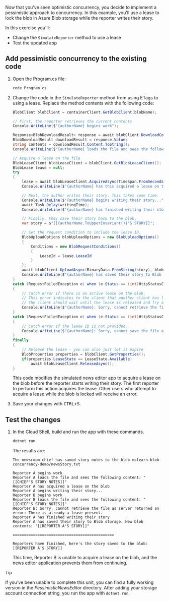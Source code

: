﻿Now that you've seen optimistic concurrency, you decide to implement a pessimistic approach to concurrency. In this example, you'll use a lease to lock the blob in Azure Blob storage while the reporter writes their story. 

In this exercise you'll:

- Change the `SimulateReporter` method to use a lease
- Test the updated app

## Add pessimistic concurrency to the existing code

1. Open the Program.cs file:

    ```bash
    code Program.cs
    ```

1. Change the code in the `SimulateReporter` method from using ETags to using a lease. Replace the method contents with the following code:

    ```csharp
    BlobClient blobClient = containerClient.GetBlobClient(blobName);

    // First, the reporter retrieves the current contents
    Console.WriteLine($"{authorName} begins work");

    Response<BlobDownloadResult> response = await blobClient.DownloadContentAsync();
    BlobDownloadResult downloadResult = response.Value;
    string contents = downloadResult.Content.ToString();
    Console.WriteLine($"{authorName} loads the file and sees the following content: \"{contents}\"");

    // Acquire a lease on the file
    BlobLeaseClient blobLeaseClient = blobClient.GetBlobLeaseClient();
    BlobLease lease = null;
    try
    {
        lease = await blobLeaseClient.AcquireAsync(TimeSpan.FromSeconds(60));
        Console.WriteLine($"{authorName} has this acquired a lease on the blob");

        // Next, the author writes their story. This takes some time.
        Console.WriteLine($"{authorName} begins writing their story...");
        await Task.Delay(writingTime);
        Console.WriteLine($"{authorName} has finished writing their story");

        // Finally, they save their story back to the blob.
        var story = $"[[{authorName.ToUpperInvariant()}'S STORY]]";

        // Set the request condition to include the lease ID.
        BlobUploadOptions blobUploadOptions = new BlobUploadOptions()
        {
            Conditions = new BlobRequestConditions()
            {
                LeaseId = lease.LeaseId
            }
        };
        await blobClient.UploadAsync(BinaryData.FromString(story), blobUploadOptions);
        Console.WriteLine($"{authorName} has saved their story to Blob storage. New blob contents: \"{story}\"");
    }
    catch (RequestFailedException e) when (e.Status == (int)HttpStatusCode.Conflict)
    {
        // Catch error if there is an active lease on the blob.
        // This error indicates to the client that another client has locked the blob.
        // The client should wait until the lease is released and try again.
        Console.WriteLine($"{authorName}: Sorry, cannot retrieve the file as server returned an error: {e.Message}");
    }
    catch (RequestFailedException e) when (e.Status == (int)HttpStatusCode.PreconditionFailed)
    {
        // Catch error if the lease ID is not provided.
        Console.WriteLine($"{authorName}: Sorry, cannot save the file as server returned an error: {e.Message}");
    }
    finally
    {
        // Release the lease - you can also just let it expire
        BlobProperties properties = blobClient.GetProperties();
        if(properties.LeaseState == LeaseState.Available)
            await blobLeaseClient.ReleaseAsync();
    }
    ```

    This code modifies the simulated news editor app to acquire a lease on the blob before the reporter starts writing their story. The first reporter to perform this action acquires the lease. Other users who attempt to acquire a lease while the blob is locked will receive an error.

1. Save your changes with <kbd>CTRL+S</kbd>.

## Test the changes

1. In the Cloud Shell, build and run the app with these commands.

    ```bash
    dotnet run
    ```

    The results are:

    ```console
    The newsroom chief has saved story notes to the blob mslearn-blob-concurrency-demo/newsStory.txt

    Reporter A begins work
    Reporter A loads the file and sees the following content: "[[CHIEF'S STORY NOTES]]"
    Reporter A has acquired a lease on the blob
    Reporter A begins writing their story...
    Reporter B begins work
    Reporter B loads the file and sees the following content: "[[CHIEF'S STORY NOTES]]"
    Reporter B: Sorry, cannot retrieve the file as server returned an error: There is already a lease present.
    Reporter A has finished writing their story
    Reporter A has saved their story to Blob storage. New blob contents: "[[REPORTER A'S STORY]]"

    =============================================

    Reporters have finished, here's the story saved to the blob:
    [[REPORTER A'S STORY]]
    ```

    This time, Reporter B is unable to acquire a lease on the blob, and the news editor application prevents them from continuing.

> [!TIP]
> If you've been unable to complete this unit, you can find a fully working version in the *PessimisticNewsEditor* directory. After adding your storage account connection string, you run the app with `dotnet run`.
